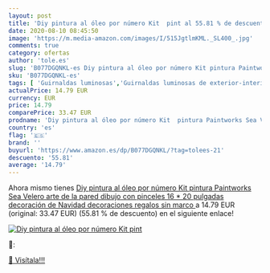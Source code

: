 ```yaml
---
layout: post
title: 'Diy pintura al óleo por número Kit  pint al 55.81 % de descuento'
date: 2020-08-10 08:45:50
image: 'https://m.media-amazon.com/images/I/515JgtlmKML._SL400_.jpg'
comments: true
category: ofertas
author: 'tole.es'
slug: 'B077DGQNKL-es Diy pintura al óleo por número Kit pintura Paintworks Sea...'
sku: 'B077DGQNKL-es'
tags: [ 'Guirnaldas luminosas','Guirnaldas luminosas de exterior-interior','Iluminación','navidad', ]
actualPrice: 14.79 EUR
currency: EUR
price: 14.79
comparePrice: 33.47 EUR
prodname: 'Diy pintura al óleo por número Kit  pintura Paintworks Sea Velero arte de la pared dibujo con pinceles 16 * 20 pulgadas decoración de Navidad decoraciones regalos  sin marco '
country: 'es'
flag: '🇪🇸'
brand: ''
buyurl: 'https://www.amazon.es/dp/B077DGQNKL/?tag=tolees-21'
descuento: '55.81'
average: '14.79'
---
```


Ahora mismo tienes [Diy pintura al óleo por número Kit  pintura Paintworks Sea Velero arte de la pared dibujo con pinceles 16 * 20 pulgadas decoración de Navidad decoraciones regalos  sin marco ](https://www.amazon.es/dp/B077DGQNKL/?tag=tolees-21) a 14.79 EUR (original: 33.47 EUR) (55.81 %  de descuento) en el siguiente enlace!

[![Diy pintura al óleo por número Kit  pint](https://m.media-amazon.com/images/I/515JgtlmKML._SL400_.jpg)](https://www.amazon.es/dp/B077DGQNKL/?tag=tolees-21)

🔎:


[🛒 Visítala!!!](https://www.amazon.es/dp/B077DGQNKL/?tag=tolees-21)
